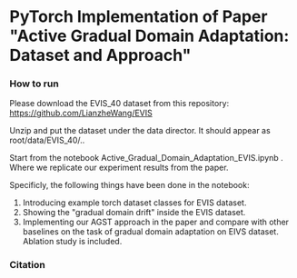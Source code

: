 # PyTorch Implementation of Paper "Active Gradual Domain Adaptation: Dataset and Approach"


### How to run

Please download the EVIS_40 dataset from this repository: https://github.com/LianzheWang/EVIS

Unzip and put the dataset under the data director. It should appear as root/data/EVIS_40/..

Start from the notebook Active_Gradual_Domain_Adaptation_EVIS.ipynb . Where we replicate our experiment results from the paper.

Specificly, the following things have been done in the notebook:

1. Introducing example torch dataset classes for EVIS dataset.
2. Showing the "gradual domain drift" inside the EVIS dataset.
3. Implementing our AGST approach in the paper and compare with other baselines on the task of gradual domain adaptation on EIVS dataset. Ablation study is included.


### Citation
